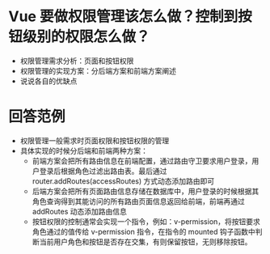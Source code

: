 # Vue 要做权限管理该怎么做？控制到按钮级别的权限怎么做？

- 权限管理需求分析：页面和按钮权限
- 权限管理的实现方案：分后端方案和前端方案阐述
- 说说各自的优缺点

# 回答范例

- 权限管理一般需求时页面权限和按钮权限的管理
- 具体实现的时候分后端和前端两种方案：
  - 前端方案会把所有路由信息在前端配置，通过路由守卫要求用户登录，用户登录后根据角色过滤出路由表。最后通过 router.addRoutes(accessRoutes) 方式动态添加路由即可
  - 后端方案会把所有页面路由信息存储在数据库中，用户登录的时候根据其角色查询得到其能访问的所有路由页面信息返回给前端，前端再通过 addRoutes 动态添加路由信息
  - 按钮权限的控制通常会实现一个指令，例如：v-permission，将按钮要求角色通过的值传给 v-permission 指令，在指令的 mounted 钩子函数中判断当前用户角色和按钮是否存在交集，有则保留按钮，无则移除按钮。
